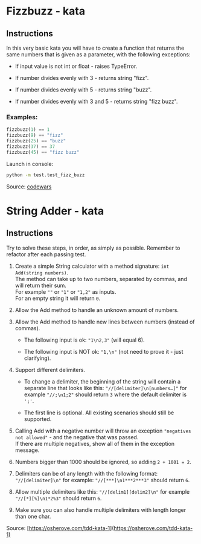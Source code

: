 # Fizzbuzz - kata

## Instructions

In this very basic kata you will have to create a function that returns the same numbers that is given as a parameter, with the following exceptions:

 - If input value is not int or float - raises TypeError.

 - If number divides evenly with 3 - returns string "fizz".

 - If number divides evenly with 5 - returns string "buzz".

 - If number divides evenly with 3 and 5 - returns string "fizz buzz".

### Examples:

```python
fizzbuzz(1) == 1
fizzbuzz(9) == "fizz"
fizzbuzz(25) == "buzz"
fizzbuzz(37) == 37
fizzbuzz(45) == "fizz buzz"
```

Launch in console:

```bash
python -m test.test_fizz_buzz
```

Source: [codewars](https://www.codewars.com/kata/your-basic-fizzbuzz-kata/python)


# String Adder - kata

## Instructions

Try to solve these steps, in order, as simply as possible. Remember to refactor after each passing test.

 1. Create a simple String calculator with a method signature: `int Add(string numbers)`.  
 The method can take up to two numbers, separated by commas, and will return their sum.  
 For example `""` or `"1"` or `"1,2"` as inputs.  
 For an empty string it will return `0`.

 2. Allow the Add method to handle an unknown amount of numbers.

 3. Allow the Add method to handle new lines between numbers (instead of commas).

    - The following input is ok: `"1\n2,3"` (will equal 6).

    - The following input is NOT ok: `"1,\n"` (not need to prove it - just clarifying).

 4. Support different delimiters.

    - To change a delimiter, the beginning of the string will contain a separate line that looks like this: `"//[delimiter]\n[numbers…]"` for example `"//;\n1;2"` should return `3` where the default delimiter is `';'`.

    - The first line is optional. All existing scenarios should still be supported.

 5. Calling Add with a negative number will throw an exception `"negatives not allowed"` - and the negative that was passed.  
 If there are multiple negatives, show all of them in the exception message.

 6. Numbers bigger than 1000 should be ignored, so adding `2 + 1001 = 2`.

 7. Delimiters can be of any length with the following format: `"//[delimiter]\n"` for example: `"//[***]\n1***2***3"` should return `6`.

 8. Allow multiple delimiters like this: `"//[delim1][delim2]\n"` for example `"//[*][%]\n1*2%3"` should return `6`.

 9. Make sure you can also handle multiple delimiters with length longer than one char.

Source: [https://osherove.com/tdd-kata-1](https://osherove.com/tdd-kata-1)

